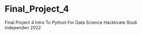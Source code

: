 # Final_Project_4
Final Project 4 Intro To Python For Data Science Hacktivate Studi Independen 2022
